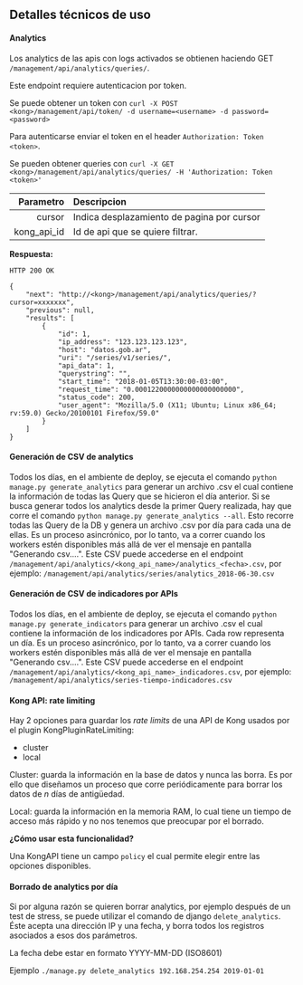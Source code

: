 ## Detalles técnicos de uso


#### Analytics

Los analytics de las apis con logs activados se obtienen haciendo GET `/management/api/analytics/queries/`.

Este endpoint requiere autenticacion por token.

Se puede obtener un token con `curl -X POST <kong>/management/api/token/ -d username=<username> -d password=<password>`

Para autenticarse enviar el token en el header `Authorization: Token <token>`.

Se pueden obtener queries con `curl -X GET <kong>/management/api/analytics/queries/ -H 'Authorization: Token <token>'
`


| Parametro   | Descripcion                                                     |
| -----------:|:--------------------------------------------------------------- |
| cursor      | Indica desplazamiento de pagina por cursor                      |
| kong_api_id | Id de api que se quiere filtrar.                                |


**Respuesta:**
```
HTTP 200 OK
```
```
{
    "next": "http://<kong>/management/api/analytics/queries/?cursor=xxxxxxx",
    "previous": null,
    "results": [
        {
            "id": 1,
            "ip_address": "123.123.123.123",
            "host": "datos.gob.ar",
            "uri": "/series/v1/series/",
            "api_data": 1,
            "querystring": "",
            "start_time": "2018-01-05T13:30:00-03:00",
            "request_time": "0.0001220000000000000000000",
            "status_code": 200,
            "user_agent": "Mozilla/5.0 (X11; Ubuntu; Linux x86_64; rv:59.0) Gecko/20100101 Firefox/59.0"
        }
    ]
}
```

#### Generación de CSV de analytics

Todos los días, en el ambiente de deploy, se ejecuta el comando `python manage.py generate_analytics` para generar un archivo .csv el cual contiene la información de todas las Query que se hicieron el día anterior. Si se busca generar todos los analytics desde la primer Query realizada, hay que corre el comando `python manage.py generate_analytics --all`. Esto recorre todas las Query de la DB y genera un archivo .csv por día para cada una de ellas. Es un proceso asincrónico, por lo tanto, va a correr cuando los workers estén disponibles más allá de ver el mensaje en pantalla "Generando csv....". Este CSV puede accederse en el endpoint `/management/api/analytics/<kong_api_name>/analytics_<fecha>.csv`, por ejemplo: `/management/api/analytics/series/analytics_2018-06-30.csv`


#### Generación de CSV de indicadores por APIs

Todos los días, en el ambiente de deploy, se ejecuta el comando `python manage.py generate_indicators` para generar un archivo .csv el cual contiene la información de los indicadores por APIs. Cada row representa un día. Es un proceso asincrónico, por lo tanto, va a correr cuando los workers estén disponibles más allá de ver el mensaje en pantalla "Generando csv....". Este CSV puede accederse en el endpoint `/management/api/analytics/<kong_api_name>_indicadores.csv`, por ejemplo: `/management/api/analytics/series-tiempo-indicadores.csv`


#### Kong API: rate limiting

Hay 2 opciones para guardar los _rate limits_ de una API de Kong usados por el plugin KongPluginRateLimiting:
- cluster
- local

Cluster: guarda la información en la base de datos y nunca las borra. Es por ello que diseñamos un proceso que corre periódicamente para borrar los datos de _n_ días de antigüedad.

Local: guarda la información en la memoria RAM, lo cual tiene un tiempo de acceso más rápido y no nos tenemos que preocupar por el borrado.

**¿Cómo usar esta funcionalidad?**

Una KongAPI tiene un campo `policy` el cual permite elegir entre las opciones disponibles.

#### Borrado de analytics por día

Si por alguna razón se quieren borrar analytics, por ejemplo después de un test de stress, se puede utilizar el comando de django `delete_analytics`. Éste acepta una dirección IP y una fecha, y borra todos los registros asociados a esos dos parámetros.

La fecha debe estar en formato YYYY-MM-DD (ISO8601)

Ejemplo `./manage.py delete_analytics 192.168.254.254 2019-01-01`
